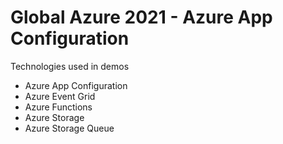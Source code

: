 # Global Azure 2021 - Azure App Configuration

Technologies used in demos
- Azure App Configuration
- Azure Event Grid
- Azure Functions
- Azure Storage
- Azure Storage Queue
